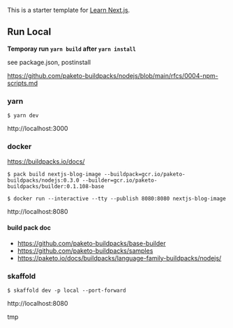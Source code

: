 This is a starter template for [Learn Next.js](https://nextjs.org/learn).

## Run Local

**Temporay run `yarn build` after `yarn install`**

see package.json, postinstall

<https://github.com/paketo-buildpacks/nodejs/blob/main/rfcs/0004-npm-scripts.md>

### yarn

```shell
$ yarn dev
```

http://localhost:3000

### docker

<https://buildpacks.io/docs/>

```shell
$ pack build nextjs-blog-image --buildpack=gcr.io/paketo-buildpacks/nodejs:0.3.0 --builder=gcr.io/paketo-buildpacks/builder:0.1.108-base
```

```shell
$ docker run --interactive --tty --publish 8080:8080 nextjs-blog-image
```

http://localhost:8080

#### build pack doc

- <https://github.com/paketo-buildpacks/base-builder>
- <https://github.com/paketo-buildpacks/samples>
- <https://paketo.io/docs/buildpacks/language-family-buildpacks/nodejs/>

### skaffold

```shell
$ skaffold dev -p local --port-forward
```

http://localhost:8080

tmp

